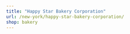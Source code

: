 ```yaml
---
title: "Happy Star Bakery Corporation"
url: /new-york/happy-star-bakery-corporation/
shop: bakery
---
```


